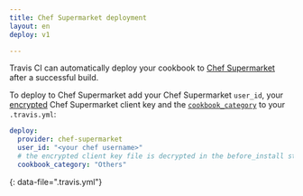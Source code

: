 ```yaml
---
title: Chef Supermarket deployment
layout: en
deploy: v1

---
```


Travis CI can automatically deploy your cookbook to [Chef
Supermarket](https://supermarket.chef.io/) after a successful build.

To deploy to Chef Supermarket add your Chef Supermarket `user_id`, your
[encrypted](/user/encrypting-files/) Chef Supermarket client key and the
[`cookbook_category`](https://docs.getchef.com/knife_cookbook_site.html#id12) to
your `.travis.yml`:

```yaml
deploy:
  provider: chef-supermarket
  user_id: "<your chef username>"
  # the encrypted client key file is decrypted in the before_install stage of the build when you add it using the instructions above
  cookbook_category: "Others"
```
{: data-file=".travis.yml"}
